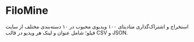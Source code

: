 # FiloMine
استخراج و اشتراک‌گذاری متادیتای ۱۰۰ ویدیوی محبوب در ۱۰ دسته‌بندی مختلف از سایت فیلو؛ شامل عنوان و لینک هر ویدیو در قالب CSV و JSON.
